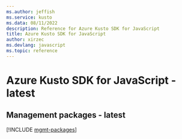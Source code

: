```yaml
---
ms.author: jeffish
ms.service: kusto
ms.data: 08/11/2022
description: Reference for Azure Kusto SDK for JavaScript
title: Azure Kusto SDK for JavaScript
author: xirzec
ms.devlang: javascript
ms.topic: reference
---
```

# Azure Kusto SDK for JavaScript - latest

## Management packages - latest
[!INCLUDE [mgmt-packages](kusto-mgmt-index.md)]